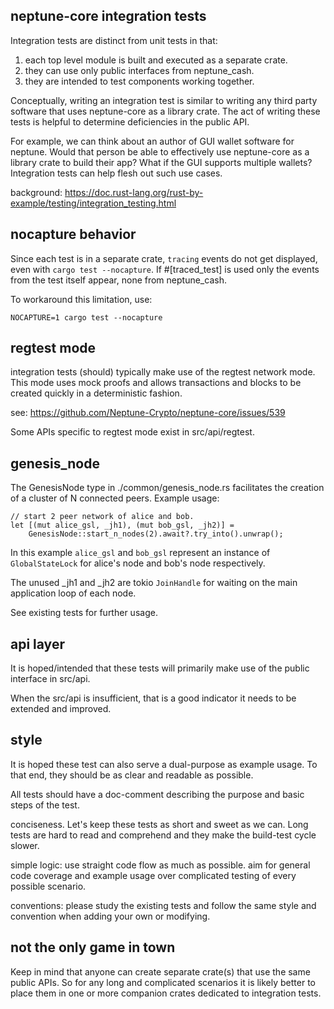 ## neptune-core integration tests

Integration tests are distinct from unit tests in that:

1. each top level module is built and executed as a separate crate.
2. they can use only public interfaces from neptune_cash.
3. they are intended to test components working together.

Conceptually, writing an integration test is similar to writing any third party software that uses neptune-core as a library crate.  The act of writing these tests is helpful to determine deficiencies in the public API.

For example, we can think about an author of GUI wallet software for neptune.  Would that person be able to effectively use neptune-core as a library crate to build their app?  What if the GUI supports multiple wallets?  Integration tests can help flesh out such use cases.

background: <https://doc.rust-lang.org/rust-by-example/testing/integration_testing.html>

## nocapture behavior

Since each test is in a separate crate, `tracing` events do not get displayed, even with `cargo test --nocapture`.  If #[traced_test] is used only the events from the test itself appear, none from neptune_cash.

To workaround this limitation, use:

`NOCAPTURE=1 cargo test --nocapture`

## regtest mode

integration tests (should) typically make use of the regtest network mode.  This mode uses mock proofs and allows transactions and blocks to be created quickly in a deterministic fashion.

see: <https://github.com/Neptune-Crypto/neptune-core/issues/539>

Some APIs specific to regtest mode exist in src/api/regtest.

## genesis_node

The GenesisNode type in ./common/genesis_node.rs facilitates the creation of a cluster of N connected peers.  Example usage:

```
// start 2 peer network of alice and bob.
let [(mut alice_gsl, _jh1), (mut bob_gsl, _jh2)] =
    GenesisNode::start_n_nodes(2).await?.try_into().unwrap();
```

In this example `alice_gsl` and `bob_gsl` represent an instance of `GlobalStateLock` for alice's node and bob's node respectively.

The unused _jh1 and _jh2 are tokio `JoinHandle` for waiting on the main application loop of each node.


See existing tests for further usage.

## api layer

It is hoped/intended that these tests will primarily make use of the
public interface in src/api.

When the src/api is insufficient, that is a good indicator it needs to be extended and improved.


## style

It is hoped these test can also serve a dual-purpose as example usage.  To that end, they should be as clear and readable as possible.

All tests should have a doc-comment describing the purpose and basic steps of the test.

conciseness.  Let's keep these tests as short and sweet as we can.
Long tests are hard to read and comprehend and they make the build-test cycle slower.

simple logic: use straight code flow as much as possible. aim for  general code coverage and example usage over complicated testing of every possible scenario.

conventions: please study the existing tests and follow the same style and convention when adding your own or modifying.

## not the only game in town

Keep in mind that anyone can create separate crate(s) that use the same public APIs. So for any long and complicated scenarios it is likely better to place them in one or more companion crates dedicated to integration tests.
